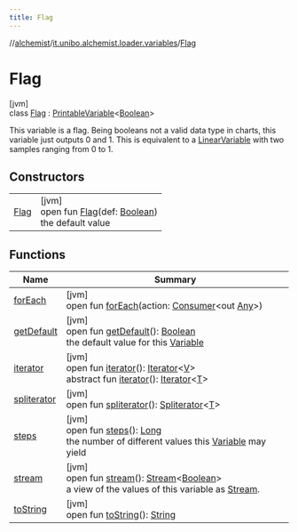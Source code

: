 ```yaml
---
title: Flag
---
```

//[alchemist](../../../index.html)/[it.unibo.alchemist.loader.variables](../index.html)/[Flag](index.html)



# Flag



[jvm]\
class [Flag](index.html) : [PrintableVariable](../-printable-variable/index.html)<[Boolean](https://docs.oracle.com/javase/8/docs/api/java/lang/Boolean.html)> 

This variable is a flag. Being booleans not a valid data type in charts, this variable just outputs 0 and 1. This is equivalent to a [LinearVariable](../-linear-variable/index.html) with two samples ranging from 0 to 1.



## Constructors


| | |
|---|---|
| [Flag](-flag.html) | [jvm]<br>open fun [Flag](-flag.html)(def: [Boolean](https://kotlinlang.org/api/latest/jvm/stdlib/kotlin/-boolean/index.html))<br>the default value |


## Functions


| Name | Summary |
|---|---|
| [forEach](../../it.unibo.alchemist.expressions.implementations/-list-tree-node/index.html#-655675525%2FFunctions%2F-134779887) | [jvm]<br>open fun [forEach](../../it.unibo.alchemist.expressions.implementations/-list-tree-node/index.html#-655675525%2FFunctions%2F-134779887)(action: [Consumer](https://docs.oracle.com/javase/8/docs/api/java/util/function/Consumer.html)<out [Any](https://kotlinlang.org/api/latest/jvm/stdlib/kotlin/-any/index.html)>) |
| [getDefault](get-default.html) | [jvm]<br>open fun [getDefault](get-default.html)(): [Boolean](https://docs.oracle.com/javase/8/docs/api/java/lang/Boolean.html)<br>the default value for this [Variable](../-variable/index.html) |
| [iterator](../-variable/iterator.html) | [jvm]<br>open fun [iterator](../-variable/iterator.html)(): [Iterator](https://docs.oracle.com/javase/8/docs/api/java/util/Iterator.html)<[V](../-printable-variable/index.html)><br>abstract fun [iterator](../-arbitrary-variable/index.html#-1606146105%2FFunctions%2F-134779887)(): [Iterator](https://docs.oracle.com/javase/8/docs/api/java/util/Iterator.html)<[T](../../it.unibo.alchemist.loader.deployments/-deployment/get-associated-linking-rule.html)> |
| [spliterator](../../it.unibo.alchemist.expressions.implementations/-list-tree-node/index.html#-677603448%2FFunctions%2F-134779887) | [jvm]<br>open fun [spliterator](../../it.unibo.alchemist.expressions.implementations/-list-tree-node/index.html#-677603448%2FFunctions%2F-134779887)(): [Spliterator](https://docs.oracle.com/javase/8/docs/api/java/util/Spliterator.html)<[T](../../it.unibo.alchemist.loader.deployments/-deployment/get-associated-linking-rule.html)> |
| [steps](../-variable/steps.html) | [jvm]<br>open fun [steps](../-variable/steps.html)(): [Long](https://kotlinlang.org/api/latest/jvm/stdlib/kotlin/-long/index.html)<br>the number of different values this [Variable](../-variable/index.html) may yield |
| [stream](stream.html) | [jvm]<br>open fun [stream](stream.html)(): [Stream](https://docs.oracle.com/javase/8/docs/api/java/util/stream/Stream.html)<[Boolean](https://docs.oracle.com/javase/8/docs/api/java/lang/Boolean.html)><br>a view of the values of this variable as [Stream](https://docs.oracle.com/javase/8/docs/api/java/util/stream/Stream.html). |
| [toString](../-printable-variable/to-string.html) | [jvm]<br>open fun [toString](../-printable-variable/to-string.html)(): [String](https://docs.oracle.com/javase/8/docs/api/java/lang/String.html) |

